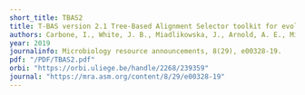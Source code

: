 ```yaml
---
short_title: TBAS2
title: T-BAS version 2.1 Tree-Based Alignment Selector toolkit for evolutionary placement of DNA sequences and viewing alignments and specimen metadata on curated and custom trees
authors: Carbone, I., White, J. B., Miadlikowska, J., Arnold, A. E., Miller, M. A., Magain, N., ... & Lutzoni, F. 
year: 2019
journalinfo: Microbiology resource announcements, 8(29), e00328-19.
pdf: "/PDF/TBAS2.pdf"
orbi: "https://orbi.uliege.be/handle/2268/239359"
journal: "https://mra.asm.org/content/8/29/e00328-19"
---
```



